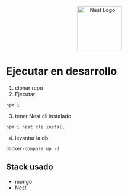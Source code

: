<p align="center">
  <a href="http://nestjs.com/" target="blank"><img src="https://nestjs.com/img/logo-small.svg" width="120" alt="Nest Logo" /></a>
</p>

# Ejecutar en desarrollo 
1. clonar repo
2. Ejecutar 
```
npm i 
```
3. tener Nest cli instalado
```
npm i nest cli install
```
4. levantar la db
```
docker-compose up -d
```
## Stack usado 
* mongo 
* Nest 